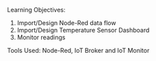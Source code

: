 Learning Objectives:

1. Import/Design Node-Red data flow
2. Import/Design Temperature Sensor Dashboard
3. Monitor readings

Tools Used: Node-Red, IoT Broker and IoT Monitor
